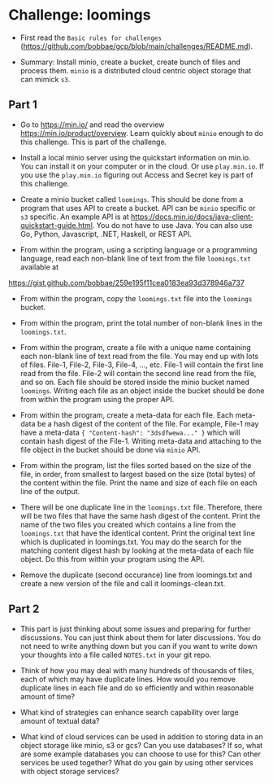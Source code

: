 # Challenge: loomings

* First read the `Basic rules for challenges` (https://github.com/bobbae/gcp/blob/main/challenges/README.md). 

* Summary: Install minio, create a bucket, create bunch of files and process them. `minio` is a distributed cloud centric object storage that can mimick `s3`.

## Part 1

* Go to https://min.io/ and read the overview https://min.io/product/overview. Learn 
 quickly about `minio` enough to do this challenge. This is part of the challenge.

* Install a local minio server using the quickstart information on min.io.  You
can install it on your computer or in the cloud. Or use `play.min.io`. If you use
the `play.min.io` figuring out Access and Secret key is part of this challenge.

* Create a minio bucket called `loomings`.  This should be done from a program that uses
API to create a bucket.  API can be `minio` specific or `s3` specific. An example API
is at https://docs.min.io/docs/java-client-quickstart-guide.html.  You do not have
to use Java. You can also use Go, Python, Javascript, .NET, Haskell, or REST API.

* From within the program, using a scripting language or a programming language, 
read each non-blank line of text from the file `loomings.txt` available at 

https://gist.github.com/bobbae/259e195f11cea0183ea93d378946a737

* From within the program, copy the `loomings.txt` file into the `loomings` bucket.

* From within the program, print the total number of non-blank 
lines in the `loomings.txt`.

* From within the program, create a file with a unique name containing 
each  non-blank line of  text read from  the file.
You may end up with lots of files. File-1, File-2, File-3, File-4, ..., etc.
File-1 will contain the first line read from the file. File-2 will contain the second line
read from the file, and so on.
Each file should be stored inside the minio bucket named `loomings`.  Writing each file
as an object inside the bucket should be done from within the program using the proper
API.

* From within the program, create a meta-data  for each file. 
Each meta-data be a hash digest of the content of the file.
For example, File-1 may have a meta-data `{ "Content-hash": "3dsdfwewa..." }` 
which will contain hash digest of the File-1.  Writing meta-data and attaching to
the file object in the bucket should be done via `minio` API.

* From within the program, list the files sorted based on the size of the file, in order, from smallest to largest based on the size (total bytes) of the content within the file. Print the name and size of each file on each line of the output.

* There will be one duplicate line in the `loomings.txt` file. Therefore, there will be two files that have the same hash digest of the content.  Print the name of the two files you created which contains a line from the `loomings.txt` that have the identical content.  Print  the original text line which is duplicated in loomings.txt. You may do the search 
for the matching content digest hash by looking at the meta-data of each file object. Do this from within your program using the API.

* Remove the duplicate (second occurance) line from loomings.txt 
and create a new version of the file and call it loomings-clean.txt.

## Part 2

* This part is just thinking about some issues and preparing for further discussions. You can just think about them for later discussions. You do not need to write anything down but you can if you want to write down your thoughts into a file called `NOTES.txt` in your git repo.

* Think of how you may deal with many hundreds of thousands of files, each of which may have duplicate lines. How would you remove duplicate lines in each file and do so efficiently and within reasonable amount of time?

* What kind of strategies can enhance search capability over large amount of textual data?

* What kind of cloud services can be used in addition to storing data in an object storage like minio, s3 or gcs?  Can you use databases?  If so, what are some example databases
you can choose to use for this?  Can other services be used together? What do you gain by using other services with object storage services?

